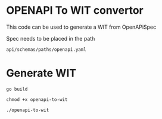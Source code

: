 # OPENAPI To WIT convertor

This code can be used to generate a WIT from OpenAPiSpec

Spec needs to be placed in the path 
```
api/schemas/paths/openapi.yaml
```

# Generate WIT
```
go build

chmod +x openapi-to-wit

./openapi-to-wit
```
